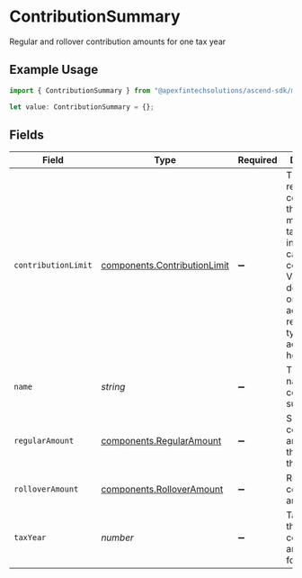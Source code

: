 # ContributionSummary

Regular and rollover contribution amounts for one tax year

## Example Usage

```typescript
import { ContributionSummary } from "@apexfintechsolutions/ascend-sdk/models/components";

let value: ContributionSummary = {};
```

## Fields

| Field                                                                                                                                                                                  | Type                                                                                                                                                                                   | Required                                                                                                                                                                               | Description                                                                                                                                                                            | Example                                                                                                                                                                                |
| -------------------------------------------------------------------------------------------------------------------------------------------------------------------------------------- | -------------------------------------------------------------------------------------------------------------------------------------------------------------------------------------- | -------------------------------------------------------------------------------------------------------------------------------------------------------------------------------------- | -------------------------------------------------------------------------------------------------------------------------------------------------------------------------------------- | -------------------------------------------------------------------------------------------------------------------------------------------------------------------------------------- |
| `contributionLimit`                                                                                                                                                                    | [components.ContributionLimit](../../models/components/contributionlimit.md)                                                                                                           | :heavy_minus_sign:                                                                                                                                                                     | The max retirement contribution that can be made for the tax year, inclusive of catch-up contributions. Value is dependent on the account's registration type and account holder's age | {<br/>"value": "22500.00"<br/>}                                                                                                                                                        |
| `name`                                                                                                                                                                                 | *string*                                                                                                                                                                               | :heavy_minus_sign:                                                                                                                                                                     | The resource name of the contribution summary                                                                                                                                          | accounts/01H8FB90ZRRFWXB4XC2JPJ1D4Y/contributionSummaries/2023                                                                                                                         |
| `regularAmount`                                                                                                                                                                        | [components.RegularAmount](../../models/components/regularamount.md)                                                                                                                   | :heavy_minus_sign:                                                                                                                                                                     | Summed contribution amounts throughout the year                                                                                                                                        | {<br/>"value": "123.00"<br/>}                                                                                                                                                          |
| `rolloverAmount`                                                                                                                                                                       | [components.RolloverAmount](../../models/components/rolloveramount.md)                                                                                                                 | :heavy_minus_sign:                                                                                                                                                                     | Rollover contribution amount                                                                                                                                                           | {<br/>"value": "12345.00"<br/>}                                                                                                                                                        |
| `taxYear`                                                                                                                                                                              | *number*                                                                                                                                                                               | :heavy_minus_sign:                                                                                                                                                                     | Tax year these contribution amounts are for                                                                                                                                            | 2023                                                                                                                                                                                   |